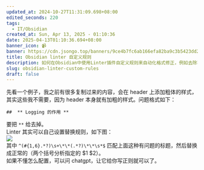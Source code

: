 ```yaml
---
updated_at: 2024-10-27T11:31:09.698+08:00
edited_seconds: 220
tags:
  - IT/Obsidian
created_at: Sun, Apr 13, 2025 - 01:10:36
date: 2025-04-13T01:10:36.694+08:00
banner_icon: 📹
banner: https://cdn.jsongo.top/banners/9ce4b7fc6ab166efa82ba9c3b5423dd2.jpg
title: Obsidian linter 自定义规则
description: 如何在Obsidian中使用Linter插件自定义规则来自动化格式修正，例如去除不必要的加粗样式
slug: obsidian-linter-custom-rules
draft: false
---
```

先看一个例子，我之前有很多复制过来的内容，会在 header 上添加粗体的样式，其实这些我不需要，因为 header 本身就有加粗的样式。问题格式如下：
```text
##  ** Logging 的作用 **
```
要把 `**` 给去掉。  
Linter 其实可以自己设置替换规则，如下图：  
![](https://cdn.jsongo.top/upic/1744478055_4zpryr.webp)  
其中 `^(#{1,6}.*?)\s+\*\*(.*?)\*\*\s*$` 匹配上面这种有问题的标题，然后替换成正常的（两个括号分析指定的 $1 $2）。  
如果不懂怎么配置，可以问 chatgpt，让它给你写正则就可以了。
